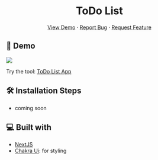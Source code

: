<h1 align="center">
  ToDo List
</h1>

<p align="center">
    <a href="https://todo.hunterwilson.dev" target="blank">View Demo</a>
    ·
    <a href="https://github.com/TheTeaCup/todo-list/issues/new/choose">Report Bug</a>
    ·
    <a href="https://github.com/TheTeaCup/todo-list/issues/new/choose">Request Feature</a>
</p>

## 🚀 Demo

<a href="https://todo.hunterwilson.dev" target="blank">
<img src="https://img.shields.io/website?url=https%3A%2F%2Fhunterwilson.dev&logo=github&style=flat-square" />
</a>

Try the tool: [ToDo List App](https://todo.hunterwilson.dev)

## 🛠️ Installation Steps
* coming soon


## 💻 Built with

- [NextJS](https://nextjs.org/)
- [Chakra Ui](https://chakra-ui.com/): for styling

